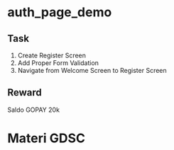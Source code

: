 # auth_page_demo

## Task

1. Create Register Screen
2. Add Proper Form Validation
3. Navigate from Welcome Screen to Register Screen

## Reward

Saldo GOPAY 20k

# Materi GDSC
